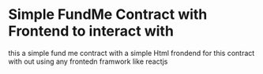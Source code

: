 # Simple FundMe Contract with Frontend to interact with

this a simple fund me contract with a simple Html frondend for this contract with out using any frontedn framwork like reactjs
